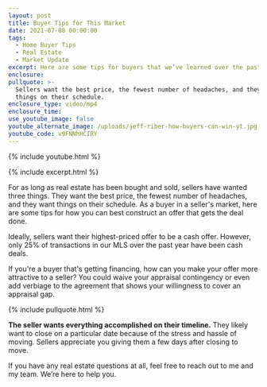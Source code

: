 ```yaml
---
layout: post
title: Buyer Tips for This Market
date: 2021-07-08 00:00:00
tags:
  - Home Buyer Tips
  - Real Estate
  - Market Update
excerpt: Here are some tips for buyers that we’ve learned over the past year.
enclosure:
pullquote: >-
  Sellers want the best price, the fewest number of headaches, and they want
  things on their schedule.
enclosure_type: video/mp4
enclosure_time:
use_youtube_image: false
youtube_alternate_image: /uploads/jeff-riber-how-buyers-can-win-yt.jpg
youtube_code: v9FNNhHCIRY
---
```

{% include youtube.html %}

{% include excerpt.html %}

For as long as real estate has been bought and sold, sellers have wanted three things. They want the best price, the fewest number of headaches, and they want things on their schedule. As a buyer in a seller's market, here are some tips for how you can best construct an offer that gets the deal done.

Ideally, sellers want their highest-priced offer to be a cash offer. However, only 25% of transactions in our MLS over the past year have been cash deals.&nbsp;

If you're a buyer that's getting financing, how can you make your offer more attractive to a seller? You could waive your appraisal contingency or even add verbiage to the agreement that shows your willingness to cover an appraisal gap.

{% include pullquote.html %}

**The seller wants everything accomplished on their timeline.** They likely want to close on a particular date because of the stress and hassle of moving. Sellers appreciate you giving them a few days after closing to move.

If you have any real estate questions at all, feel free to reach out to me and my team. We’re here to help you.
